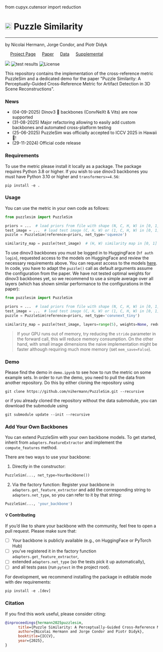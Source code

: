 from cupyx.cutensor import reduction

# <img src="https://www.svgrepo.com/show/510149/puzzle-piece.svg" width="22"/> Puzzle Similarity

-----
by Nicolai Hermann, Jorge Condor, and Piotr Didyk  

<p align="left">
  <link rel="stylesheet" href="https://cdnjs.cloudflare.com/ajax/libs/font-awesome/6.7.2/css/all.min.css">
  <img src="https://raw.githubusercontent.com/FortAwesome/Font-Awesome/6.x/svgs/solid/cube.svg" width=13 height=13> <a target="_blank" href="https://nihermann.github.io/puzzlesim/index.html">Project Page</a>
  <img src="https://raw.githubusercontent.com/FortAwesome/Font-Awesome/6.x/svgs/solid/file-pdf.svg" width=13 height=13> <a target="_blank" href="https://arxiv.org/abs/2411.17489">Paper</a>
  <img src="https://raw.githubusercontent.com/FortAwesome/Font-Awesome/6.x/svgs/solid/database.svg" width=13 height=13> <a target="_blank" href="https://huggingface.co/datasets/nihermann/annotated-3DGS-artifacts">Data</a>
  <img src="https://raw.githubusercontent.com/FortAwesome/Font-Awesome/6.x/svgs/solid/file-circle-plus.svg" width=13 height=13> <a target="_blank" href="puzzlesim/data/Puzzle_Similarity_Supplemental.pdf">Supplemental</a>
</p>
<p align="left">
  <a target="_blank" href="https://arxiv.org/abs/2411.17489"><img src=https://img.shields.io/badge/arXiv-2411.17489-b31b1b.svg></a>
  <img src="https://github.com/nihermann/PuzzleSim/actions/workflows/tests.yml/badge.svg" alt="test results">
  <img src="https://img.shields.io/badge/license-MIT-green" alt="License">
</p>

This repository contains the implementation of the cross-reference metric PuzzleSim and a dedicated demo for the paper "Puzzle Similarity: A Perceptually-Guided Cross-Reference Metric for Artifact Detection in 3D Scene Reconstructions".

### News
- (04-09-2025) Dinov3 🦖 backbones (ConvNeXt & Vits) are now supported
- (31-08-2025) Major refactoring allowing to easily add custom backbones and automated cross-platform testing
- (25-06-2025) PuzzleSim was officially accepted to ICCV 2025 in Hawaii 🌸!
- (29-11-2024) Official code release


### Requirements
To use the metric please install it locally as a package. The package requires Python 3.8 or higher. If you wish to use dinov3 backbones you must have Python 3.10 or higher and `transformers>=4.56`:
```shell
pip install -e .
```


### Usage
You can use the metric in your own code as follows:
```python
from puzzlesim import PuzzleSim

priors = ...  # load priors from file with shape (N, C, H, W) in [0, 1]
test_image = ...  # load test image (C, H, W) or (1, C, H, W) in [0, 1]
puzzle = PuzzleSim(reference=priors, net_type='squeeze')

similarity_map = puzzle(test_image)  # (H, W) similarity map in [0, 1]
```
To use dinov3 backbones you must be logged in to HuggingFace (`hf auth login`), requested access to the models on HuggingFace and review the necessary requirements above. You can request access to the models [here](https://huggingface.co/collections/facebook/dinov3-68924841bd6b561778e31009).
In code, you have to adapt the `puzzle()` call as default arguments assume the configuration from the paper. We have not tested optimal weights for dinov3 backbones yet, so we recommend to use a simple average over all layers (which has shown similar performance to the configurations in the paper):
```python
from puzzlesim import PuzzleSim

priors = ...  # load priors from file with shape (N, C, H, W) in [0, 1]
test_image = ...  # load test image (C, H, W) or (1, C, H, W) in [0, 1]
puzzle = PuzzleSim(reference=priors, net_type='convnext_tiny')

similarity_map = puzzle(test_image, layers=range(5), weights=None, reduction='mean')  # (H, W) similarity map in [0, 1]
```
> If your GPU runs out of memory, try reducing the `stride` parameter in the forward call, this will reduce memory consumption. On the other hand, with small image dimensions the naive implementation might be faster although requiring much more memory (set `mem_save=False`).

### Demo
Please find the demo in `demo.ipynb` to see how to run the metric on some example sets. In order to run the demo, you need to pull the data from another repository. Do this by either cloning the repository using
```shell
git clone https://github.com/nihermann/PuzzleSim.git --recursive
```
or if you already cloned the repository without the data submodule, you can download the submodule using
```shell
git submodule update --init --recursive
```

### Add Your Own Backbones
You can extend PuzzleSim with your own backbone models. To get started, inherit from `adapters.FeatureExtractor` and implement the `compute_features` method.

There are two ways to use your backbone:
1. Directly in the constructor:  
```python
PuzzleSim(..., net_type=YourBackbone())
```
2. Via the factory function: Register your backbone in `adapters.get_feature_extractor` and add the corresponding string to `adapters.net_type`, so you can refer to it by that string: 
```python
PuzzleSim(..., 'your_backbone')
```

#### 💡 Contributing
If you’d like to share your backbone with the community, feel free to open a pull request. Please make sure that:
- [ ] Your backbone is publicly available (e.g., on HuggingFace or PyTorch Hub)
- [ ] you’ve registered it in the factory function `adapters.get_feature_extractor`,
- [ ] extended `adapters.net_type` (so the tests pick it up automatically),
- [ ] and all tests pass (run `pytest` in the project root).

For development, we recommend installing the package in editable mode with dev requirements:
```shell
pip install -e .[dev]
```

### Citation
If you find this work useful, please consider citing:
```bibtex
@inproceedings{hermann2025puzzlesim,
      title={Puzzle Similarity: A Perceptually-Guided Cross-Reference Metric for Artifact Detection in 3D Scene Reconstructions},
      author={Nicolai Hermann and Jorge Condor and Piotr Didyk},
      booktitle={ICCV},
      year={2025},
}
```
